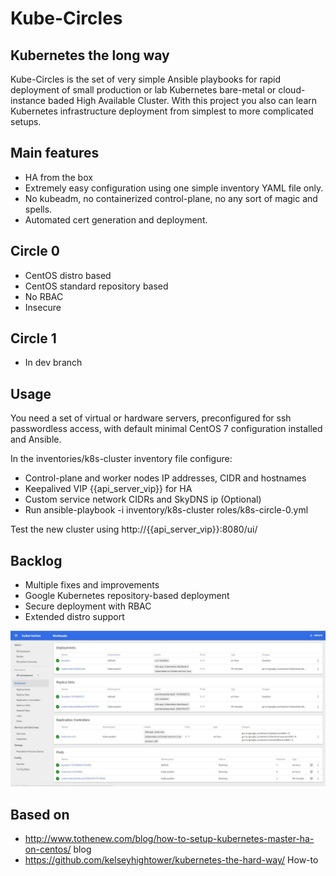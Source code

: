 #  Kube-Circles
## Kubernetes the long way

Kube-Circles is the set of very simple Ansible playbooks for rapid deployment of small production or lab Kubernetes bare-metal or cloud-instance baded High Available Cluster.
With this project you also can learn Kubernetes  infrastructure deployment from simplest to more complicated setups.

## Main features
- HA from the box
- Extremely easy configuration using one simple inventory YAML file only.
- No kubeadm, no containerized control-plane, no any sort of magic and spells.
- Automated cert generation and deployment.

## Circle 0

- CentOS distro based
- CentOS standard repository based
- No RBAC
- Insecure

## Circle 1
- In dev branch

## Usage
You need a set of  virtual or hardware servers, preconfigured for ssh passwordless access, with default minimal CentOS 7 configuration installed and Ansible.

In the inventories/k8s-cluster inventory file configure:
- Control-plane and worker nodes IP addresses, CIDR and hostnames
- Keepalived VIP {{api_server_vip}} for HA
- Custom service network CIDRs and SkyDNS ip (Optional)
- Run ansible-playbook -i inventory/k8s-cluster roles/k8s-circle-0.yml

Test the new cluster using http://{{api_server_vip}}:8080/ui/

## Backlog
- Multiple fixes and improvements
- Google Kubernetes repository-based deployment
- Secure deployment with RBAC
- Extended distro support


![Kube-scr](/images/kube.jpeg?raw=true "Running cluster")

## Based on
- http://www.tothenew.com/blog/how-to-setup-kubernetes-master-ha-on-centos/ blog
- https://github.com/kelseyhightower/kubernetes-the-hard-way/ How-to
